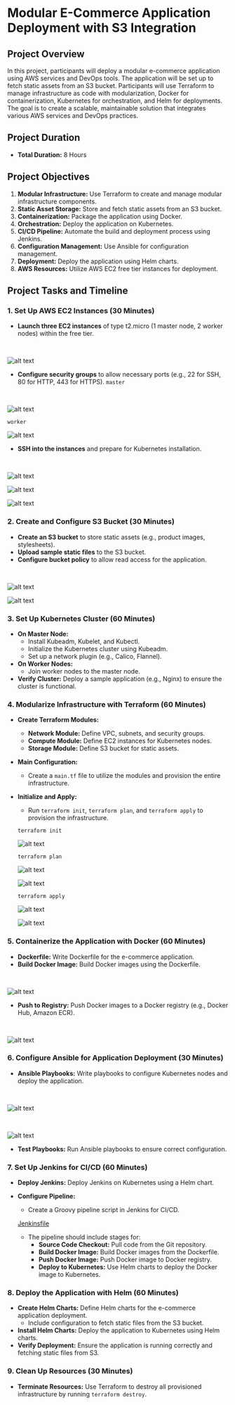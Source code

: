 # Modular E-Commerce Application Deployment with S3 Integration

## Project Overview

In this project, participants will deploy a modular e-commerce application using AWS services and DevOps tools. The application will be set up to fetch static assets from an S3 bucket. Participants will use Terraform to manage infrastructure as code with modularization, Docker for containerization, Kubernetes for orchestration, and Helm for deployments. The goal is to create a scalable, maintainable solution that integrates various AWS services and DevOps practices.

## Project Duration

- **Total Duration:** 8 Hours

## Project Objectives

1. **Modular Infrastructure:** Use Terraform to create and manage modular infrastructure components.
2. **Static Asset Storage:** Store and fetch static assets from an S3 bucket.
3. **Containerization:** Package the application using Docker.
4. **Orchestration:** Deploy the application on Kubernetes.
5. **CI/CD Pipeline:** Automate the build and deployment process using Jenkins.
6. **Configuration Management:** Use Ansible for configuration management.
7. **Deployment:** Deploy the application using Helm charts.
8. **AWS Resources:** Utilize AWS EC2 free tier instances for deployment.

## Project Tasks and Timeline

### 1. Set Up AWS EC2 Instances (30 Minutes)
- **Launch three EC2 instances** of type t2.micro (1 master node, 2 worker nodes) within the free tier.
<br>

![alt text](images/image.png)

- **Configure security groups** to allow necessary ports (e.g., 22 for SSH, 80 for HTTP, 443 for HTTPS).
`master`
<br>

![alt text](images/image-1.png)

`worker`
<br>

![alt text](images/image-8.png)


- **SSH into the instances** and prepare for Kubernetes installation.
<br>

![alt text](images/image-14.png)

![alt text](images/image-15.png)

![alt text](images/image-16.png)

### 2. Create and Configure S3 Bucket (30 Minutes)
- **Create an S3 bucket** to store static assets (e.g., product images, stylesheets).
- **Upload sample static files** to the S3 bucket.
- **Configure bucket policy** to allow read access for the application.
<br>

![alt text](images/image-7.png)

![alt text](images/image-9.png)

### 3. Set Up Kubernetes Cluster (60 Minutes)
- **On Master Node:**
  - Install Kubeadm, Kubelet, and Kubectl.
  - Initialize the Kubernetes cluster using Kubeadm.
  - Set up a network plugin (e.g., Calico, Flannel).
- **On Worker Nodes:**
  - Join worker nodes to the master node.
- **Verify Cluster:** Deploy a sample application (e.g., Nginx) to ensure the cluster is functional.

### 4. Modularize Infrastructure with Terraform (60 Minutes)
- **Create Terraform Modules:**
  - **Network Module:** Define VPC, subnets, and security groups.
  - **Compute Module:** Define EC2 instances for Kubernetes nodes.
  - **Storage Module:** Define S3 bucket for static assets.
- **Main Configuration:**
  - Create a `main.tf` file to utilize the modules and provision the entire infrastructure.
- **Initialize and Apply:**
  - Run `terraform init`, `terraform plan`, and `terraform apply` to provision the infrastructure.

  `terraform init`
  <br>

  ![alt text](images/image-2.png)

  `terraform plan`
  <br>

  ![alt text](images/image-3.png)

  ![alt text](images/image-4.png)

  `terraform apply`
  <br>

  ![alt text](images/image-5.png)

  ![alt text](images/image-6.png)

### 5. Containerize the Application with Docker (60 Minutes)
- **Dockerfile:** Write Dockerfile for the e-commerce application.
- **Build Docker Image:** Build Docker images using the Dockerfile.

<br>

![alt text](images/image-10.png)

- **Push to Registry:** Push Docker images to a Docker registry (e.g., Docker Hub, Amazon ECR).
<br>

![alt text](images/image-11.png)



### 6. Configure Ansible for Application Deployment (30 Minutes)
- **Ansible Playbooks:** Write playbooks to configure Kubernetes nodes and deploy the application.

<br>

![alt text](images/image-13.png)

<br>

![alt text](images/image-12.png)


- **Test Playbooks:** Run Ansible playbooks to ensure correct configuration.

### 7. Set Up Jenkins for CI/CD (60 Minutes)
- **Deploy Jenkins:** Deploy Jenkins on Kubernetes using a Helm chart.
- **Configure Pipeline:**
  - Create a Groovy pipeline script in Jenkins for CI/CD.

  [Jenkinsfile](Jenkinsfile)

  - The pipeline should include stages for:
    - **Source Code Checkout:** Pull code from the Git repository.
    - **Build Docker Image:** Build Docker images from the Dockerfile.
    - **Push Docker Image:** Push Docker image to Docker registry.
    - **Deploy to Kubernetes:** Use Helm charts to deploy the Docker image to Kubernetes.

### 8. Deploy the Application with Helm (60 Minutes)
- **Create Helm Charts:** Define Helm charts for the e-commerce application deployment.
  - Include configuration to fetch static files from the S3 bucket.
- **Install Helm Charts:** Deploy the application to Kubernetes using Helm charts.
- **Verify Deployment:** Ensure the application is running correctly and fetching static files from S3.

### 9. Clean Up Resources (30 Minutes)
- **Terminate Resources:** Use Terraform to destroy all provisioned infrastructure by running `terraform destroy`.




